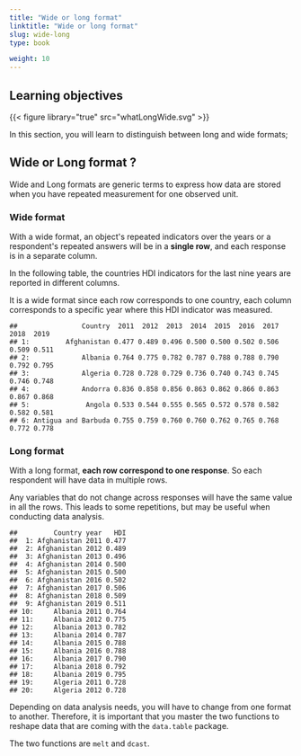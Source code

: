 ```yaml
---
title: "Wide or long format" 
linktitle: "Wide or long format" 
slug: wide-long
type: book

weight: 10
---
```



## Learning objectives


{{< figure library="true" src="whatLongWide.svg" >}}

In this section, you will learn to distinguish between long and wide formats;





## Wide or Long format ? 

Wide and Long formats are generic terms to express how data are stored when you have repeated measurement for one observed unit.



### Wide format
With a wide format, an object's repeated indicators over the years or a respondent's repeated answers will be in a __single row__, and each response is in a separate column. 

In the following table, the countries HDI indicators for the last nine years are reported in different columns.

It is a wide format since each row corresponds to one country, each column corresponds to a specific year where this HDI indicator was measured. 


```
##                Country  2011  2012  2013  2014  2015  2016  2017  2018  2019
## 1:         Afghanistan 0.477 0.489 0.496 0.500 0.500 0.502 0.506 0.509 0.511
## 2:             Albania 0.764 0.775 0.782 0.787 0.788 0.788 0.790 0.792 0.795
## 3:             Algeria 0.728 0.728 0.729 0.736 0.740 0.743 0.745 0.746 0.748
## 4:             Andorra 0.836 0.858 0.856 0.863 0.862 0.866 0.863 0.867 0.868
## 5:              Angola 0.533 0.544 0.555 0.565 0.572 0.578 0.582 0.582 0.581
## 6: Antigua and Barbuda 0.755 0.759 0.760 0.760 0.762 0.765 0.768 0.772 0.778
```

### Long format

With a long format, __each row correspond to one response__. So each respondent will have data in multiple rows. 

Any variables that do not change across responses will have the same value in all the rows. This leads to some repetitions, but may be useful when conducting data analysis. 


```
##         Country year   HDI
##  1: Afghanistan 2011 0.477
##  2: Afghanistan 2012 0.489
##  3: Afghanistan 2013 0.496
##  4: Afghanistan 2014 0.500
##  5: Afghanistan 2015 0.500
##  6: Afghanistan 2016 0.502
##  7: Afghanistan 2017 0.506
##  8: Afghanistan 2018 0.509
##  9: Afghanistan 2019 0.511
## 10:     Albania 2011 0.764
## 11:     Albania 2012 0.775
## 12:     Albania 2013 0.782
## 13:     Albania 2014 0.787
## 14:     Albania 2015 0.788
## 15:     Albania 2016 0.788
## 16:     Albania 2017 0.790
## 17:     Albania 2018 0.792
## 18:     Albania 2019 0.795
## 19:     Algeria 2011 0.728
## 20:     Algeria 2012 0.728
```

Depending on data analysis needs, you will have to change from one format to another. Therefore, it is important that you master the two functions to reshape data that are coming with the `data.table` package. 

The two functions are `melt` and `dcast`.
